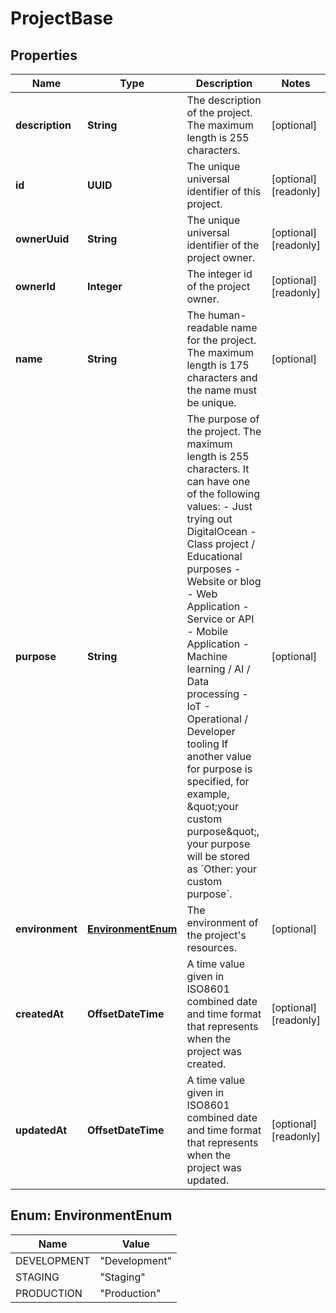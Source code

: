 

# ProjectBase


## Properties

| Name | Type | Description | Notes |
|------------ | ------------- | ------------- | -------------|
|**description** | **String** | The description of the project. The maximum length is 255 characters. |  [optional] |
|**id** | **UUID** | The unique universal identifier of this project. |  [optional] [readonly] |
|**ownerUuid** | **String** | The unique universal identifier of the project owner. |  [optional] [readonly] |
|**ownerId** | **Integer** | The integer id of the project owner. |  [optional] [readonly] |
|**name** | **String** | The human-readable name for the project. The maximum length is 175 characters and the name must be unique. |  [optional] |
|**purpose** | **String** | The purpose of the project. The maximum length is 255 characters. It can have one of the following values:  - Just trying out DigitalOcean - Class project / Educational purposes - Website or blog - Web Application - Service or API - Mobile Application - Machine learning / AI / Data processing - IoT - Operational / Developer tooling  If another value for purpose is specified, for example, \&quot;your custom purpose\&quot;, your purpose will be stored as &#x60;Other: your custom purpose&#x60;.  |  [optional] |
|**environment** | [**EnvironmentEnum**](#EnvironmentEnum) | The environment of the project&#39;s resources. |  [optional] |
|**createdAt** | **OffsetDateTime** | A time value given in ISO8601 combined date and time format that represents when the project was created. |  [optional] [readonly] |
|**updatedAt** | **OffsetDateTime** | A time value given in ISO8601 combined date and time format that represents when the project was updated. |  [optional] [readonly] |



## Enum: EnvironmentEnum

| Name | Value |
|---- | -----|
| DEVELOPMENT | &quot;Development&quot; |
| STAGING | &quot;Staging&quot; |
| PRODUCTION | &quot;Production&quot; |



